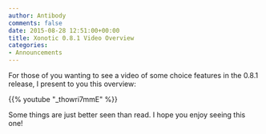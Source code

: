 ```yaml
---
author: Antibody
comments: false
date: 2015-08-28 12:51:00+00:00
title: Xonotic 0.8.1 Video Overview
categories:
- Announcements
---
```

For those of you wanting to see a video of some choice features in the 0.8.1 release, I present to you this overview:

{{% youtube "_thowri7mmE" %}}

Some things are just better seen than read. I hope you enjoy seeing this one!
